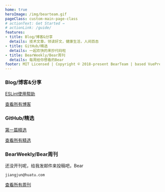 ```yaml
---
home: true
heroImage: /img/bearteam.gif
pageClass: custom-main-page-class
# actionText: Get Started →
# actionLink: /guide/
features:
- title: Blog/博客&分享
  details: 技术文章，领读好文，健康生活，人间百态
- title: GitHub/精选
  details: 一起欢快的来抄代码啦
- title: BearWeekly/Bear周刊
  details: 每周给你想看的Bear
footer: MIT Licensed | Copyright © 2018-present BearTeam | based VuePress
---
```


### Blog/博客&分享

[ESLint使用帮助](/blog/javascript/ESLintHelp.html)

[查看所有博客](/blog/)

### GitHub/精选

[第一篇精选]()

[查看所有精选](/github/)

### BearWeekly/Bear周刊

还没开刊呢，给我发邮件来投稿吧，Bear

`jiangjun@huatu.com`

[查看所有周刊](/weekly/)